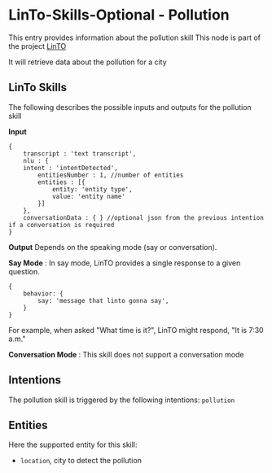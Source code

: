 # LinTo-Skills-Optional - Pollution
This entry provides information about the pollution skill
This node is part of the project [LinTO](https://linto.ai/)

It will retrieve data about the pollution for a city

## LinTo Skills
The following describes the possible inputs and outputs for the pollution skill

**Input**
```
{
    transcript : 'text transcript',
    nlu : {
    intent : 'intentDetected',
        entitiesNumber : 1, //number of entities
        entities : [{
            entity: 'entity type',
            value: 'entity name'
        }]
    },
    conversationData : { } //optional json from the previous intention if a conversation is required
}
```

**Output**
Depends on the speaking mode (say or conversation).

__Say Mode__ : In say mode, LinTO provides a single response to a given question.
```
{
    behavior: {
        say: 'message that linto gonna say',
    }
}
```
For example, when asked "What time is it?", LinTO might respond, "It is 7:30 a.m."

__Conversation Mode__ : This skill does not support a conversation mode

## Intentions
The pollution skill is triggered by the following intentions: `pollution`


## Entities
Here the supported entity for this skill:
  * `location`, city to detect the pollution
